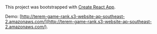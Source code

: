 This project was bootstrapped with [Create React App](https://github.com/facebookincubator/create-react-app).

Demo:
[http://terem-game-rank.s3-website-ap-southeast-2.amazonaws.com/](http://terem-game-rank.s3-website-ap-southeast-2.amazonaws.com/).